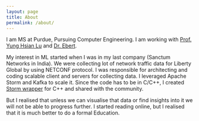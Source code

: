 ```yaml
---
layout: page
title: About
permalink: /about/
---
```


I am MS at Purdue, Pursuing Computer Engineering. I am working with [Prof. Yung Hsian Lu](https://engineering.purdue.edu/HELPS/Faculty/yunglu.html) and [Dr. Ebert](https://engineering.purdue.edu/~ebertd/).

My interest in ML started when I was in my last company (Sanctum Networks in India). We were collecting lot of network traffic data for Liberty Global by using NETCONF protocol. I was responsible for architecting and coding scalable client and servers for collecting data. I leveraged Apache Storm and Kafka to scale it.
Since the code has to be in C/C++, I created [Storm wrapper](https://github.com/anieshchawla/StormWrapperCpp) for C++ and shared with the community.

But I realised that unless we can visualise that data or find insights into it we will not be able to progress further. I started reading online, but I realised that it is much better to do a formal Education.

<!--
This is the base Jekyll theme. You can find out more info about customizing your Jekyll theme, as well as basic Jekyll usage documentation at [jekyllrb.com](https://jekyllrb.com/)

You can find the source code for Minima at GitHub:
[jekyll][jekyll-organization] /
[minima](https://github.com/jekyll/minima)

You can find the source code for Jekyll at GitHub:
[jekyll][jekyll-organization] /
[jekyll](https://github.com/jekyll/jekyll)


[jekyll-organization]: https://github.com/jekyll -->
